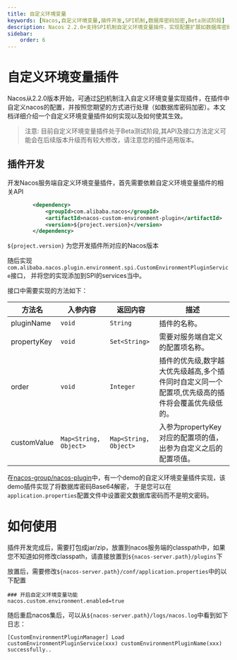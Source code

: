 ```yaml
---
title: 自定义环境变量
keywords: [Nacos,自定义环境变量,插件开发,SPI机制,数据库密码加密,Beta测试阶段]
description: Nacos 2.2.0+支持SPI机制自定义环境变量插件，实现配置扩展如数据库密码加密，当前处于Beta版，需关注API变更。
sidebar:
    order: 6
---
```


# 自定义环境变量插件

Nacos从2.2.0版本开始，可通过[SPI](https://docs.oracle.com/javase/tutorial/sound/SPI-intro.html)机制注入自定义环境变量实现插件，在插件中自定义nacos的配置，并按照您期望的方式进行处理（如数据库密码加密）。本文档详细介绍一个自定义环境变量插件如何实现以及如何使其生效。

> 注意:
> 目前自定义环境变量插件处于Beta测试阶段,其API及接口方法定义可能会在后续版本升级而有较大修改，请注意您的插件适用版本。

## 插件开发

开发Nacos服务端自定义环境变量插件，首先需要依赖自定义环境变量插件的相关API

```xml
        <dependency>
            <groupId>com.alibaba.nacos</groupId>
            <artifactId>nacos-custom-environment-plugin</artifactId>
            <version>${project.version}</version>
        </dependency>
```

`${project.version}` 为您开发插件所对应的Nacos版本

随后实现`com.alibaba.nacos.plugin.environment.spi.CustomEnvironmentPluginService`接口， 并将您的实现添加到SPI的services当中。

接口中需要实现的方法如下：

| 方法名         | 入参内容                  | 返回内容                  | 描述                                                 |
|-------------|-----------------------|-----------------------|----------------------------------------------------|
| pluginName  | `void`                | `String`              | 插件的名称。                                             |
| propertyKey | `void`                | `Set<String>`         | 需要对服务端自定义的配置项名称。                                   |
| order       | `void`                | `Integer`             | 插件的优先级,数字越大优先级越高,多个插件同时自定义同一个配置项,优先级高的插件将会覆盖优先级低的。 |
| customValue | `Map<String, Object>` | `Map<String, Object>` | 入参为propertyKey对应的配置项的值，出参为自定义之后的配置项值。              |

在[nacos-group/nacos-plugin](https://github.com/nacos-group/nacos-plugin)中，有一个demo的自定义环境变量插件实现，该demo插件实现了将数据库密码Base64解密，
于是您可以在`application.properties`配置文件中设置密文数据库密码而不是明文密码。

# 如何使用
插件开发完成后，需要打包成jar/zip，放置到nacos服务端的classpath中，如果您不知道如何修改classpath，请直接放置到`${nacos-server.path}/plugins`下

放置后，需要修改`${nacos-server.path}/conf/application.properties`中的以下配置

```properties
### 开启自定义环境变量功能
nacos.custom.environment.enabled=true
```

随后重启nacos集后，可以从`${nacos-server.path}/logs/nacos.log`中看到如下日志：

```text
[CustomEnvironmentPluginManager] Load customEnvironmentPluginService(xxx) customEnvironmentPluginName(xxx) successfully..
```

